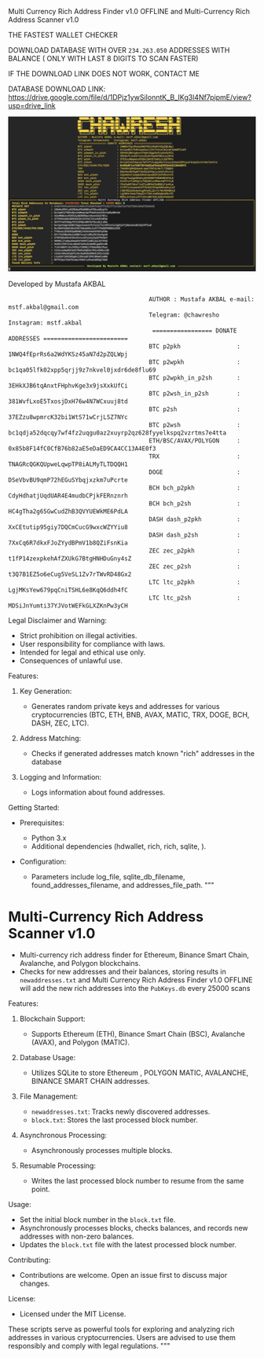  Multi Currency Rich Address Finder v1.0 OFFLINE  and  Multi-Currency Rich Address Scanner v1.0 

 
THE FASTEST WALLET CHECKER


DOWNLOAD DATABASE WITH OVER `234.263.050`  ADDRESSES WITH BALANCE ( ONLY WITH LAST 8 DIGITS TO SCAN FASTER)

IF THE DOWNLOAD LINK DOES NOT WORK, CONTACT ME

DATABASE DOWNLOAD LINK: https://drive.google.com/file/d/1DPjz1ywSiIonntK_B_IKg3l4Nf7pipmE/view?usp=drive_link

![Alt text](https://github.com/chawresh/Multi-Currency-Rich-Address-Finder-v1.0/blob/fd81b6ff20e870f93960c13290684c81a3df0eef/screenshot.png)


Developed by Mustafa AKBAL 

                                            AUTHOR : Mustafa AKBAL e-mail: mstf.akbal@gmail.com 
                                            Telegram: @chawresho   Instagram: mstf.akbal
                                             ================= DONATE ADDRESSES ========================
                                            BTC p2pkh                : 1NWQ4fEprRs6a2WdYKSz45aN7d2pZQLWpj
                                            BTC p2wpkh               : bc1qa05lfk02xpp5qrjj9z7nkvel0jxdr6de8flu69
                                            BTC p2wpkh_in_p2sh       : 3EHkXJB6tqAnxtFHphvKge3x9jsXxkUfCi
                                            BTC p2wsh_in_p2sh        : 381WvfLxoE5TxosjDxH76w4N7WCxuuj8td
                                            BTC p2sh                 : 37EZzu8wpmrcK32bi1WtS71wCrjLSZ7NYc
                                            BTC p2wsh                : bc1qdja52dqcqy7wf4fz2uqgu0az2xuyrp2qz628fyyelkspq2vzrtms7e4tta
                                            ETH/BSC/AVAX/POLYGON     : 0x85b8F14fC0CfB76b82aE5eDaED9CA4CC13A4E0f3
                                            TRX                      : TNAGRcQGKQUpweLqwpTP8iALMyTLTDQQH1
                                            DOGE                     : DSeVbvBU9qmP72hEGuSYbqjxzkm7uPcrte
                                            BCH bch_p2pkh            : CdyHdhatjUqdUAR4E4mudbCPjkFERnznrh
                                            BCH bch_p2sh             : HC4gTha2g65GwCudZhB3QVYUEWkME6PdLA
                                            DASH dash_p2pkh          : XxCEtutip95giy7DQCmCucG9wxcWZYYiu8
                                            DASH dash_p2sh           : 7XxCq6R7dkxFJoZYydBPmV1b8QZiFsnKia
                                            ZEC zec_p2pkh            : t1fP14zexpkehAfZXUkG7BtgHNHDuGny4sZ
                                            ZEC zec_p2sh             : t3Q7B1EZ5o6eCug5VeSL1Zv7rTWvRD48Gx2
                                            LTC ltc_p2pkh            : LgjMKsYew679pqCniTSHL6e8KqQ6ddh4fC
                                            LTC ltc_p2sh             : MDSiJnYumti37YJVotWEFkGLXZKnPw3yCH

Legal Disclaimer and Warning:
- Strict prohibition on illegal activities.
- User responsibility for compliance with laws.
- Intended for legal and ethical use only.
- Consequences of unlawful use.

Features:
1. Key Generation:
   - Generates random private keys and addresses for various cryptocurrencies (BTC, ETH, BNB, AVAX, MATIC, TRX, DOGE, BCH, DASH, ZEC, LTC).
   
2. Address Matching:
   - Checks if generated addresses match known "rich" addresses in the database

3. Logging and Information:
   - Logs information about found addresses.

Getting Started:
- Prerequisites:
  - Python 3.x
  - Additional dependencies (hdwallet, rich, rich, sqlite, ).


- Configuration:
  - Parameters include log_file, sqlite_db_filename, found_addresses_filename, and addresses_file_path.
"""

# Multi-Currency Rich Address Scanner v1.0


- Multi-currency rich address finder for Ethereum, Binance Smart Chain, Avalanche, and Polygon blockchains.
- Checks for new addresses and their balances, storing results in `newaddresses.txt` and  Multi Currency Rich Address Finder v1.0 OFFLINE will add the new rich addresses into the `PubKeys.db` every 25000 scans

Features:
1. Blockchain Support:
   - Supports Ethereum (ETH), Binance Smart Chain (BSC), Avalanche (AVAX), and Polygon (MATIC).

2. Database Usage:
   - Utilizes SQLite to store Ethereum , POLYGON MATIC, AVALANCHE, BINANCE SMART CHAIN addresses.

3. File Management:
   - `newaddresses.txt`: Tracks newly discovered addresses.
   - `block.txt`: Stores the last processed block number.

4. Asynchronous Processing:
   - Asynchronously processes multiple blocks.

5. Resumable Processing:
   - Writes the last processed block number to resume from the same point.

Usage:
- Set the initial block number in the `block.txt` file.
- Asynchronously processes blocks, checks balances, and records new addresses with non-zero balances.
- Updates the `block.txt` file with the latest processed block number.

Contributing:
- Contributions are welcome. Open an issue first to discuss major changes.

License:
- Licensed under the MIT License.



These scripts serve as powerful tools for exploring and analyzing rich addresses in various cryptocurrencies. Users are advised to use them responsibly and comply with legal regulations.
"""
